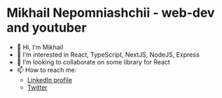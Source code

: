 # Mikhail Nepomniashchii - web-dev and youtuber

- 👋 Hi, I’m Mikhail
- 👀 I’m interested in React, TypeScript, NextJS, NodeJS, Express
- 💞️ I’m looking to collaborate on some library for React
- 📫 How to reach me:
  - [LinkedIn profile](https://www.linkedin.com/in/mikhail-nepomniashchii/)
  - [Twitter](https://twitter.com/pcgramota)

<!---
michey85/michey85 is a ✨ special ✨ repository because its `README.md` (this file) appears on your GitHub profile.
You can click the Preview link to take a look at your changes.
--->

